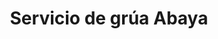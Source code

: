 ---
title: "Servicio de grúa Abaya"
url: /aizoain/servicio-de-grua-abaya/
shop: reparación de automóviles
---